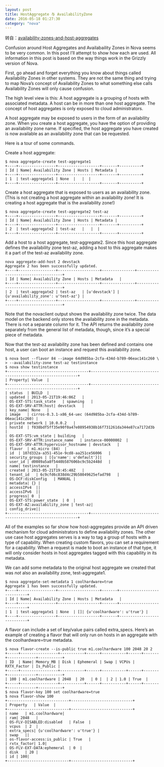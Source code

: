 ```yaml
---
layout: post
title: HostAggregate 与 AvailabilityZone
date: 2016-05-18 01:27:30
category: "nova"
---
```


转自：[availability-zones-and-host-aggregates](https://blog.russellbryant.net/2013/05/21/availability-zones-and-host-aggregates-in-openstack-compute-nova/ "availability-zones-and-host-aggregates")

Confusion around Host Aggregates and Availabaility Zones in Nova seems to be very common. In this post I’ll attempt to show how each are used. All information in this post is based on the way things work in the Grizzly version of Nova.

First, go ahead and forget everything you know about things called Availability Zones in other systems.  They are not the same thing and trying to map Nova’s concept of Availability Zones to what something else calls Availability Zones will only cause confusion.

The high level view is this: A host aggregate is a grouping of hosts with associated metadata.  A host can be in more than one host aggregate.  The concept of host aggregates is only exposed to cloud administrators.

A host aggregate may be exposed to users in the form of an availability zone. When you create a host aggregate, you have the option of providing an availability zone name. If specified, the host aggregate you have created is now available as an availability zone that can be requested.

Here is a tour of some commands.

Create a host aggregate:

    $ nova aggregate-create test-aggregate1
    +----+-----------------+-------------------+-------+----------+
    | Id | Name| Availability Zone | Hosts | Metadata |
    +----+-----------------+-------------------+-------+----------+
    | 1  | test-aggregate1 | None  |   |  |
    +----+-----------------+-------------------+-------+----------+

Create a host aggregate that is exposed to users as an availability zone. (This is not creating a host aggregate within an availability zone! It is creating a host aggregate that is the availability zone!)

    $ nova aggregate-create test-aggregate2 test-az
    +----+-----------------+-------------------+-------+----------+
    | Id | Name| Availability Zone | Hosts | Metadata |
    +----+-----------------+-------------------+-------+----------+
    | 2  | test-aggregate2 | test-az   |   |  |
    +----+-----------------+-------------------+-------+----------+

Add a host to a host aggregate, test-aggregate2. Since this host aggregate defines the availability zone test-az, adding a host to this aggregate makes it a part of the test-az availability zone.

    nova aggregate-add-host 2 devstack
    Aggregate 2 has been successfully updated.
    +----+-----------------+-------------------+---------------+------------------------------------+
    | Id | Name| Availability Zone | Hosts | Metadata   |
    +----+-----------------+-------------------+---------------+------------------------------------+
    | 2  | test-aggregate2 | test-az   | [u'devstack'] | {u'availability_zone': u'test-az'} |
    +----+-----------------+-------------------+---------------+------------------------------------+

Note that the novaclient output shows the availability zone twice. The data model on the backend only stores the availability zone in the metadata. There is not a separate column for it. The API returns the availability zone separately from the general list of metadata, though, since it’s a special piece of metadata.

Now that the test-az availability zone has been defined and contains one host, a user can boot an instance and request this availability zone.

    $ nova boot --flavor 84 --image 64d985ba-2cfa-434d-b789-06eac141c260 \
    > --availability-zone test-az testinstance
    $ nova show testinstance
    +-------------------------------------+----------------------------------------------------------------+
    | Property| Value  |
    +-------------------------------------+----------------------------------------------------------------+
    | status  | BUILD  |
    | updated | 2013-05-21T19:46:06Z   |
    | OS-EXT-STS:task_state   | spawning   |
    | OS-EXT-SRV-ATTR:host| devstack   |
    | key_name| None   |
    | image   | cirros-0.3.1-x86_64-uec (64d985ba-2cfa-434d-b789-06eac141c260) |
    | private network | 10.0.0.2   |
    | hostId  | f038bdf5ff35e90f0a47e08954938b16f731261da344e87ca7172d3b   |
    | OS-EXT-STS:vm_state | building   |
    | OS-EXT-SRV-ATTR:instance_name   | instance-00000002  |
    | OS-EXT-SRV-ATTR:hypervisor_hostname | devstack   |
    | flavor  | m1.micro (84)  |
    | id  | 107d332a-a351-451e-9cd8-aa251ce56006   |
    | security_groups | [{u'name': u'default'}]|
    | user_id | d0089a5a8f5440b587606bc9c5b2448d   |
    | name| testinstance   |
    | created | 2013-05-21T19:45:48Z   |
    | tenant_id   | 6c9cfd6c838d4c29b58049625efad798   |
    | OS-DCF:diskConfig   | MANUAL |
    | metadata| {} |
    | accessIPv4  ||
    | accessIPv6  ||
    | progress| 0  |
    | OS-EXT-STS:power_state  | 0  |
    | OS-EXT-AZ:availability_zone | test-az|
    | config_drive||
    +-------------------------------------+----------------------------------------------------------------+

All of the examples so far show how host-aggregates provide an API driven mechanism for cloud administrators to define availability zones. The other use case host aggregates serves is a way to tag a group of hosts with a type of capability. When creating custom flavors, you can set a requirement for a capability. When a request is made to boot an instance of that type, it will only consider hosts in host aggregates tagged with this capability in its metadata.

We can add some metadata to the original host aggregate we created that was *not* also an availability zone, test-aggregate1.


    $ nova aggregate-set-metadata 1 coolhardware=true
    Aggregate 1 has been successfully updated.
    +----+-----------------+-------------------+-------+----------------------------+
    | Id | Name| Availability Zone | Hosts | Metadata   |
    +----+-----------------+-------------------+-------+----------------------------+
    | 1  | test-aggregate1 | None  | []| {u'coolhardware': u'true'} |
    +----+-----------------+-------------------+-------+----------------------------+

A flavor can include a set of key/value pairs called extra_specs. Here’s an example of creating a flavor that will only run on hosts in an aggregate with the coolhardware=true metadata.

    $ nova flavor-create --is-public true m1.coolhardware 100 2048 20 2
    +-----+-----------------+-----------+------+-----------+------+-------+-------------+-----------+
    | ID  | Name| Memory_MB | Disk | Ephemeral | Swap | VCPUs | RXTX_Factor | Is_Public |
    +-----+-----------------+-----------+------+-----------+------+-------+-------------+-----------+
    | 100 | m1.coolhardware | 2048  | 20   | 0 |  | 2 | 1.0 | True  |
    +-----+-----------------+-----------+------+-----------+------+-------+-------------+-----------+
    $ nova flavor-key 100 set coolhardware=true
    $ nova flavor-show 100
    +----------------------------+----------------------------+
    | Property   | Value  |
    +----------------------------+----------------------------+
    | name   | m1.coolhardware|
    | ram| 2048   |
    | OS-FLV-DISABLED:disabled   | False  |
    | vcpus  | 2  |
    | extra_specs| {u'coolhardware': u'true'} |
    | swap   ||
    | os-flavor-access:is_public | True   |
    | rxtx_factor| 1.0|
    | OS-FLV-EXT-DATA:ephemeral  | 0  |
    | disk   | 20 |
    | id | 100|
    +----------------------------+----------------------------+

